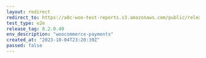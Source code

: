 ```yaml
---
layout: redirect
redirect_to: https://a8c-woo-test-reports.s3.amazonaws.com/public/release/8.2.0.40/woocommerce-payments/e2e/index.html
test_type: e2e
release_tag: 8.2.0.40
env_description: "woocommerce-payments"
created_at: "2023-10-04T23:20:39Z"
passed: false
---
```

